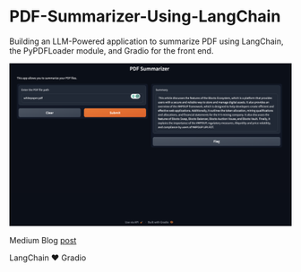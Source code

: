 # PDF-Summarizer-Using-LangChain
Building an LLM-Powered application to summarize PDF using LangChain, the PyPDFLoader module, and Gradio for the front end.


![Demo image](https://github.com/zenUnicorn/PDF-Summarizer-Using-LangChain/blob/main/Screen%20Shot%202023-12-12%20at%2000.27.07.png)

Medium Blog [post](https://iamholumeedey007.medium.com/building-a-pdf-summarizer-with-langchain-a1dea8d2cd3a)

LangChain ❤️ Gradio
